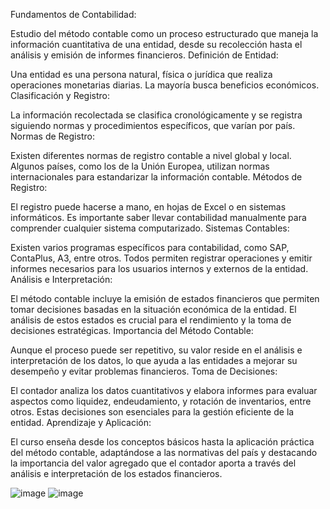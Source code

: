 Fundamentos de Contabilidad:

Estudio del método contable como un proceso estructurado que maneja la información cuantitativa de una entidad, desde su recolección hasta el análisis y emisión de informes financieros.
Definición de Entidad:

Una entidad es una persona natural, física o jurídica que realiza operaciones monetarias diarias. La mayoría busca beneficios económicos.
Clasificación y Registro:

La información recolectada se clasifica cronológicamente y se registra siguiendo normas y procedimientos específicos, que varían por país.
Normas de Registro:

Existen diferentes normas de registro contable a nivel global y local. Algunos países, como los de la Unión Europea, utilizan normas internacionales para estandarizar la información contable.
Métodos de Registro:

El registro puede hacerse a mano, en hojas de Excel o en sistemas informáticos. Es importante saber llevar contabilidad manualmente para comprender cualquier sistema computarizado.
Sistemas Contables:

Existen varios programas específicos para contabilidad, como SAP, ContaPlus, A3, entre otros. Todos permiten registrar operaciones y emitir informes necesarios para los usuarios internos y externos de la entidad.
Análisis e Interpretación:

El método contable incluye la emisión de estados financieros que permiten tomar decisiones basadas en la situación económica de la entidad. El análisis de estos estados es crucial para el rendimiento y la toma de decisiones estratégicas.
Importancia del Método Contable:

Aunque el proceso puede ser repetitivo, su valor reside en el análisis e interpretación de los datos, lo que ayuda a las entidades a mejorar su desempeño y evitar problemas financieros.
Toma de Decisiones:

El contador analiza los datos cuantitativos y elabora informes para evaluar aspectos como liquidez, endeudamiento, y rotación de inventarios, entre otros. Estas decisiones son esenciales para la gestión eficiente de la entidad.
Aprendizaje y Aplicación:

El curso enseña desde los conceptos básicos hasta la aplicación práctica del método contable, adaptándose a las normativas del país y destacando la importancia del valor agregado que el contador aporta a través del análisis e interpretación de los estados financieros.

![image](https://github.com/rggcontable/ContableTip-2016-100/assets/170726515/818f7817-b6d8-4102-9a1d-aae8144b46de)
![image](https://github.com/rggcontable/ContableTip-2016-100/assets/170726515/b3413955-0e65-4da9-8c50-81611663c72f)





